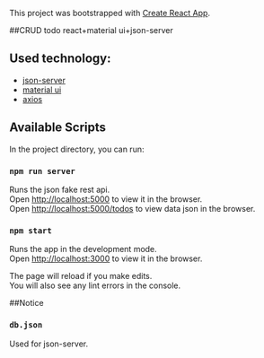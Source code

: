 This project was bootstrapped with [Create React App](https://github.com/facebook/create-react-app).


##CRUD todo react+material ui+json-server


## Used technology:
<ul>
<li><a href="https://www.npmjs.com/package/json-server">json-server</a></li>
<li><a href="https://material-ui.com/">material ui</a></li>
<li><a href="https://www.npmjs.com/package/axios">axios</a></li>
</ul>

## Available Scripts

In the project directory, you can run:

### `npm run server`

Runs the json fake rest api.<br />
Open [http://localhost:5000](http://localhost:5000) to view it in the browser.<br/>
Open [http://localhost:5000/todos](http://localhost:5000/todos) to view data json in the browser.


### `npm start`

Runs the app in the development mode.<br />
Open [http://localhost:3000](http://localhost:3000) to view it in the browser.

The page will reload if you make edits.<br />
You will also see any lint errors in the console.

##Notice

### `db.json`

Used for json-server.
